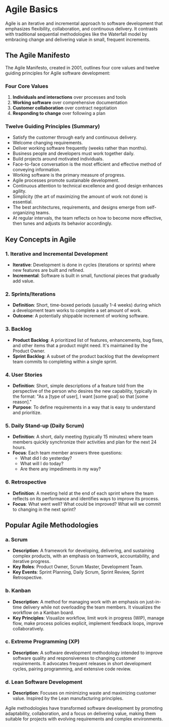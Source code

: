 # Agile Basics

Agile is an iterative and incremental approach to software development that emphasizes flexibility, collaboration, and continuous delivery. It contrasts with traditional sequential methodologies like the Waterfall model by embracing change and delivering value in small, frequent increments.

## The Agile Manifesto

The Agile Manifesto, created in 2001, outlines four core values and twelve guiding principles for Agile software development:

### Four Core Values

1.  **Individuals and interactions** over processes and tools
2.  **Working software** over comprehensive documentation
3.  **Customer collaboration** over contract negotiation
4.  **Responding to change** over following a plan

### Twelve Guiding Principles (Summary)

*   Satisfy the customer through early and continuous delivery.
*   Welcome changing requirements.
*   Deliver working software frequently (weeks rather than months).
*   Business people and developers must work together daily.
*   Build projects around motivated individuals.
*   Face-to-face conversation is the most efficient and effective method of conveying information.
*   Working software is the primary measure of progress.
*   Agile processes promote sustainable development.
*   Continuous attention to technical excellence and good design enhances agility.
*   Simplicity (the art of maximizing the amount of work not done) is essential.
*   The best architectures, requirements, and designs emerge from self-organizing teams.
*   At regular intervals, the team reflects on how to become more effective, then tunes and adjusts its behavior accordingly.

## Key Concepts in Agile

### 1. Iterative and Incremental Development

*   **Iterative**: Development is done in cycles (iterations or sprints) where new features are built and refined.
*   **Incremental**: Software is built in small, functional pieces that gradually add value.

### 2. Sprints/Iterations

*   **Definition**: Short, time-boxed periods (usually 1-4 weeks) during which a development team works to complete a set amount of work.
*   **Outcome**: A potentially shippable increment of working software.

### 3. Backlog

*   **Product Backlog**: A prioritized list of features, enhancements, bug fixes, and other items that a product might need. It's maintained by the Product Owner.
*   **Sprint Backlog**: A subset of the product backlog that the development team commits to completing within a single sprint.

### 4. User Stories

*   **Definition**: Short, simple descriptions of a feature told from the perspective of the person who desires the new capability, typically in the format: "As a [type of user], I want [some goal] so that [some reason]."
*   **Purpose**: To define requirements in a way that is easy to understand and prioritize.

### 5. Daily Stand-up (Daily Scrum)

*   **Definition**: A short, daily meeting (typically 15 minutes) where team members quickly synchronize their activities and plan for the next 24 hours.
*   **Focus**: Each team member answers three questions:
    *   What did I do yesterday?
    *   What will I do today?
    *   Are there any impediments in my way?

### 6. Retrospective

*   **Definition**: A meeting held at the end of each sprint where the team reflects on its performance and identifies ways to improve its process.
*   **Focus**: What went well? What could be improved? What will we commit to changing in the next sprint?

## Popular Agile Methodologies

### a. Scrum

*   **Description**: A framework for developing, delivering, and sustaining complex products, with an emphasis on teamwork, accountability, and iterative progress.
*   **Key Roles**: Product Owner, Scrum Master, Development Team.
*   **Key Events**: Sprint Planning, Daily Scrum, Sprint Review, Sprint Retrospective.

### b. Kanban

*   **Description**: A method for managing work with an emphasis on just-in-time delivery while not overloading the team members. It visualizes the workflow on a Kanban board.
*   **Key Principles**: Visualize workflow, limit work in progress (WIP), manage flow, make process policies explicit, implement feedback loops, improve collaboratively.

### c. Extreme Programming (XP)

*   **Description**: A software development methodology intended to improve software quality and responsiveness to changing customer requirements. It advocates frequent releases in short development cycles, pairing programming, and extensive code review.

### d. Lean Software Development

*   **Description**: Focuses on minimizing waste and maximizing customer value. Inspired by the Lean manufacturing principles.

Agile methodologies have transformed software development by promoting adaptability, collaboration, and a focus on delivering value, making them suitable for projects with evolving requirements and complex environments.
